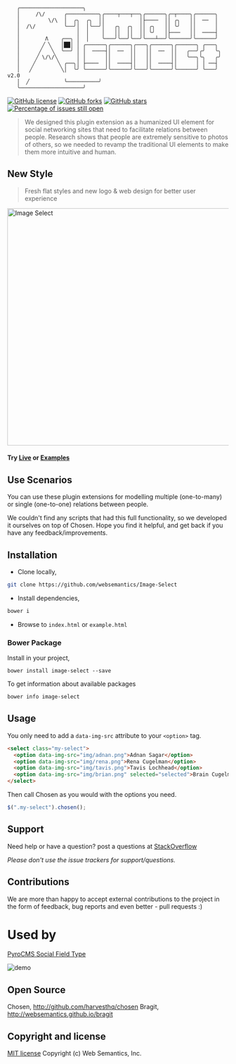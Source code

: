 ```
   ╭────────────────────╮                                                                  
   │     /\/      ╭──────────╮╭────┬───┬──╮╭──────╮╭─┬────╮╭──────╮                        
   │         \/\  │  ╭╮  ╭╮  ││           │├────  ││ ╭╮   ││  ──  │                        
   │  /\/         ╰──╯│  │╰──╯│   ╭╮  ╭╮  ││ ╭╮   ││ ╰╯   ││      │                        
   │                  │  │    │   ││  ││  ││ ╰╯   │├───   ││  ────┤                        
   │        Λ    ╭──╮ │  │    ╰───╯╰──╯╰──╯╰───┴──╯╰──────╯╰──────╯                        
   │       ╱ ╲   │██│ │ ╭──────╮╭──────╮╭───╮╭──────╮╭──────╮ ╭───╮                         
   │      ╱   ╲  ╰──╯ │ │  ────┤│  ──  ││   ││  ──  ││   ╭──╯╭╯   ╰╮                        
   │     ╱ \/\/╲      │ │      ││      ││   ││      ││   ╰──╮╰╮   ╭╯                        
   │    ╱       ╲ ╭──╮│ ├────  ││  ────┤│   ││  ────┤│      │ │ ──┤                         
   │   ╱         ╲│  ╰╯ ╰──────╯╰──────╯╰───╯╰──────╯╰──────╯ ╰───╯  v2.0                       
   │  ╱           ╰──────────╯
   ╰────────────────────╯                                                                  
```

[![GitHub license](https://img.shields.io/badge/license-MIT-blue.svg)](https://raw.githubusercontent.com/websemantics/Image-Select/master/LICENSE) [![GitHub forks](https://img.shields.io/github/forks/websemantics/Image-Select.svg)](https://github.com/websemantics/Image-Select/network) [![GitHub stars](https://img.shields.io/github/stars/websemantics/Image-Select.svg)](https://github.com/websemantics/Image-Select/stargazers)
[![Percentage of issues still open](http://isitmaintained.com/badge/open/websemantics/Image-Select.svg)](http://isitmaintained.com/project/websemantics/Image-Select "Percentage of issues still open")

> We designed this plugin extension as a humanized UI element for social networking sites that need to facilitate relations between people. Research shows that people are extremely sensitive to photos of others, so we needed to revamp the traditional UI elements to make them more intuitive and human.


## New Style
> Fresh flat styles and new logo & web design for better user experience

<img src="http://websemantics.github.io/Image-Select/img/sample-w540@2x.png" style="width:540px" alt="Image Select"/>

#### Try [Live](http://websemantics.github.io/Image-Select/) or [Examples](http://websemantics.github.io/Image-Select/example.html)


## Use Scenarios

You can use these plugin extensions for modelling multiple (one-to-many) or single (one-to-one) relations between people.

We couldn't find any scripts that had this full functionality, so we developed it ourselves on top of Chosen. Hope you find it helpful, and get back if you have any feedback/improvements.


## Installation

- Clone locally,

```bash
git clone https://github.com/websemantics/Image-Select
```

- Install dependencies,

```bash
bower i
```

- Browse to `index.html` or `example.html`


### Bower Package

Install in your project,

```
bower install image-select --save
```

To get information about available packages

```bash
bower info image-select
```

## Usage

You only need to add a `data-img-src` attribute to your `<option>` tag.

```html
<select class="my-select">
  <option data-img-src="img/adnan.png">Adnan Sagar</option>
  <option data-img-src="img/rena.png">Rena Cugelman</option>
  <option data-img-src="img/tavis.png">Tavis Lochhead</option>
  <option data-img-src="img/brian.png" selected="selected">Brain Cugelman</option>
</select>
```

Then call Chosen as you would with the options you need.

```javascript
$(".my-select").chosen();
```


## Support

Need help or have a question? post a questions at [StackOverflow](https://stackoverflow.com/questions/tagged/image-select)

*Please don't use the issue trackers for support/questions.*


## Contributions

We are more than happy to accept external contributions to the project in the form of feedback, bug reports and even better - pull requests :)


# Used by

[PyroCMS Social Field Type](https://github.com/websemantics/social-field_type)

![demo](https://raw.githubusercontent.com/websemantics/Image-Select/master/img/social_field_type.gif)


## Open Source
Chosen, http://github.com/harvesthq/chosen
Bragit, http://websemantics.github.io/bragit


## Copyright and license

[MIT license](http://opensource.org/licenses/mit-license.php)
Copyright (c) Web Semantics, Inc.
